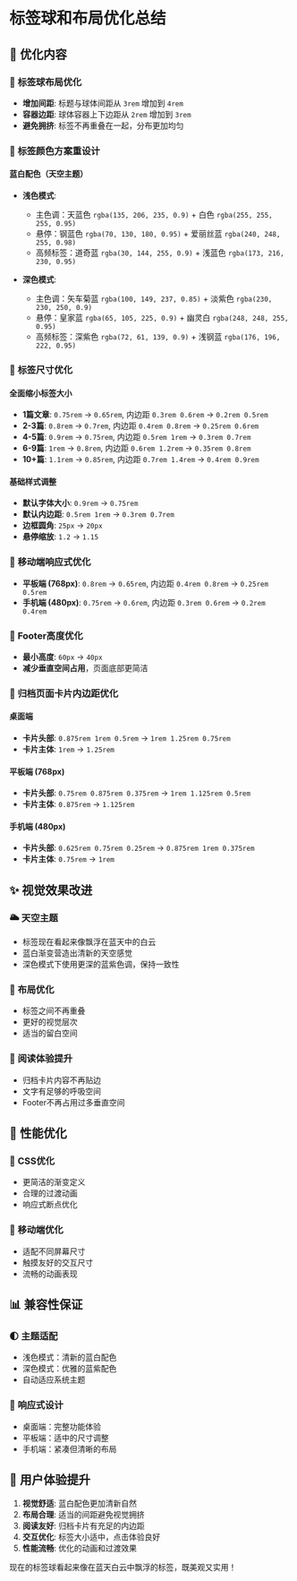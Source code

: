 # 标签球和布局优化总结

## 🎯 优化内容

### 📍 **标签球布局优化**
- **增加间距**: 标题与球体间距从 `3rem` 增加到 `4rem`
- **容器边距**: 球体容器上下边距从 `2rem` 增加到 `3rem`
- **避免拥挤**: 标签不再重叠在一起，分布更加均匀

### 🎨 **标签颜色方案重设计**
#### 蓝白配色（天空主题）
- **浅色模式**: 
  - 主色调：天蓝色 `rgba(135, 206, 235, 0.9)` + 白色 `rgba(255, 255, 255, 0.95)`
  - 悬停：钢蓝色 `rgba(70, 130, 180, 0.95)` + 爱丽丝蓝 `rgba(240, 248, 255, 0.98)`
  - 高频标签：道奇蓝 `rgba(30, 144, 255, 0.9)` + 浅蓝色 `rgba(173, 216, 230, 0.95)`

- **深色模式**:
  - 主色调：矢车菊蓝 `rgba(100, 149, 237, 0.85)` + 淡紫色 `rgba(230, 230, 250, 0.9)`
  - 悬停：皇家蓝 `rgba(65, 105, 225, 0.9)` + 幽灵白 `rgba(248, 248, 255, 0.95)`
  - 高频标签：深紫色 `rgba(72, 61, 139, 0.9)` + 浅钢蓝 `rgba(176, 196, 222, 0.95)`

### 📏 **标签尺寸优化**
#### 全面缩小标签大小
- **1篇文章**: `0.75rem` → `0.65rem`, 内边距 `0.3rem 0.6rem` → `0.2rem 0.5rem`
- **2-3篇**: `0.8rem` → `0.7rem`, 内边距 `0.4rem 0.8rem` → `0.25rem 0.6rem`
- **4-5篇**: `0.9rem` → `0.75rem`, 内边距 `0.5rem 1rem` → `0.3rem 0.7rem`
- **6-9篇**: `1rem` → `0.8rem`, 内边距 `0.6rem 1.2rem` → `0.35rem 0.8rem`
- **10+篇**: `1.1rem` → `0.85rem`, 内边距 `0.7rem 1.4rem` → `0.4rem 0.9rem`

#### 基础样式调整
- **默认字体大小**: `0.9rem` → `0.75rem`
- **默认内边距**: `0.5rem 1rem` → `0.3rem 0.7rem`
- **边框圆角**: `25px` → `20px`
- **悬停缩放**: `1.2` → `1.15`

### 📱 **移动端响应式优化**
- **平板端 (768px)**: `0.8rem` → `0.65rem`, 内边距 `0.4rem 0.8rem` → `0.25rem 0.5rem`
- **手机端 (480px)**: `0.75rem` → `0.6rem`, 内边距 `0.3rem 0.6rem` → `0.2rem 0.4rem`

### 🦶 **Footer高度优化**
- **最小高度**: `60px` → `40px`
- **减少垂直空间占用**，页面底部更简洁

### 📰 **归档页面卡片内边距优化**
#### 桌面端
- **卡片头部**: `0.875rem 1rem 0.5rem` → `1rem 1.25rem 0.75rem`
- **卡片主体**: `1rem` → `1.25rem`

#### 平板端 (768px)
- **卡片头部**: `0.75rem 0.875rem 0.375rem` → `1rem 1.125rem 0.5rem`
- **卡片主体**: `0.875rem` → `1.125rem`

#### 手机端 (480px)
- **卡片头部**: `0.625rem 0.75rem 0.25rem` → `0.875rem 1rem 0.375rem`
- **卡片主体**: `0.75rem` → `1rem`

## ✨ **视觉效果改进**

### 🌥️ **天空主题**
- 标签现在看起来像飘浮在蓝天中的白云
- 蓝白渐变营造出清新的天空感觉
- 深色模式下使用更深的蓝紫色调，保持一致性

### 🎪 **布局优化**
- 标签之间不再重叠
- 更好的视觉层次
- 适当的留白空间

### 📖 **阅读体验提升**
- 归档卡片内容不再贴边
- 文字有足够的呼吸空间
- Footer不再占用过多垂直空间

## 🚀 **性能优化**

### 🎨 **CSS优化**
- 更简洁的渐变定义
- 合理的过渡动画
- 响应式断点优化

### 📱 **移动端优化**
- 适配不同屏幕尺寸
- 触摸友好的交互尺寸
- 流畅的动画表现

## 📊 **兼容性保证**

### 🌓 **主题适配**
- 浅色模式：清新的蓝白配色
- 深色模式：优雅的蓝紫配色
- 自动适应系统主题

### 🔄 **响应式设计**
- 桌面端：完整功能体验
- 平板端：适中的尺寸调整
- 手机端：紧凑但清晰的布局

## 🎯 **用户体验提升**

1. **视觉舒适**: 蓝白配色更加清新自然
2. **布局合理**: 适当的间距避免视觉拥挤
3. **阅读友好**: 归档卡片有充足的内边距
4. **交互优化**: 标签大小适中，点击体验良好
5. **性能流畅**: 优化的动画和过渡效果

现在的标签球看起来像在蓝天白云中飘浮的标签，既美观又实用！
